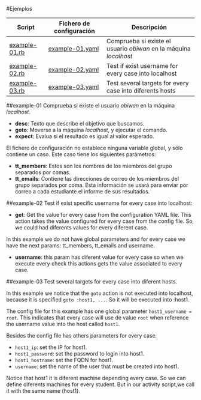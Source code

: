 
#Ejemplos


|Script   | Fichero de configuración | Descripción |
|-------- | ----------- |------------ |
|[example-01.rb](../examples/example-01.rb) | [example-01.yaml](../examples/example-01.yaml) | Comprueba si existe el usuario *obiwan* en la máquina *localhost* |
|[example-02.rb](../examples/example-02.rb) | [example-02.yaml](../examples/example-02.yaml) | Test if exist username for every case into localhost |
|[example-03.rb](../examples/example-03.rb) | [example-03.yaml](../examples/example-03.yaml) | Test several targets for every case into diferents hosts |


##example-01
Comprueba si existe el usuario *obiwan* en la máquina *localhost*.

* **desc**: Texto que describe el objetivo que buscamos.
* **goto**: Moverse a la máquina *localhost*, y ejecutar el comando.
* **expect**: Evalua si el resultado es igual al valor esperado.

El fichero de configuración no establece ninguna variable global, y 
sólo contiene un caso. Este caso tiene los siguientes parámetros:

* **tt_members**: Estos son los nombres de los miembros del grupo separados por comas.
* **tt_emails**: Contiene las direcciones de correo de los miembros del grupo separados por coma.
Esta información se usará para enviar por correo a cada estudiante el informe de sus resultados.

##example-02
Test if exist specific username for every case into localhost:  

* **get**: Get the value for every case from the configuration YAML file. This
action takes the value configured for every case from the config file. So, we
could had diferents values for every diferent case.

In this example we do not have global parameters and for every case we have
the next params: tt_members, tt_emails and username.
* **username**: this param has diferent value for every case so when we execute
every check this actions gets the value associated to every case.

##example-03
Test several targets for every case into diferent hosts.

In this example we notice that the `goto` action is not executed into localhost,
because it is specified `goto :host1, ...`. So it will be executed into :host1.

The config file for this example has one global parameter `host1_username = root`.
This indicates that every case will use de value  `root` when reference the
username value into the host called `host1`.

Besides the config file has others parameters for every case.
* `host1_ip`: set the IP for host1.
* `host1_password`: set the password to login into host1.
* `host1_hostname`: set the FQDN for host1.
* `username`: set the name of the user that must be created into host1.

Notice that host1 it is diferent machine depending every case. So we can define
diferents machines for every student. But in our activity script,we call it with the
same name (host1).

